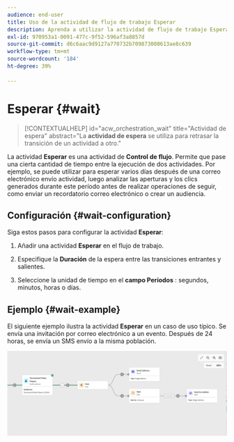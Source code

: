 ```yaml
---
audience: end-user
title: Uso de la actividad de flujo de trabajo Esperar
description: Aprenda a utilizar la actividad de flujo de trabajo Esperar
exl-id: 970953a1-0091-477c-9f52-596af3a8857d
source-git-commit: d6c6aac9d9127a770732b709873008613ae8c639
workflow-type: tm+mt
source-wordcount: '184'
ht-degree: 39%

---
```


# Esperar {#wait}

>[!CONTEXTUALHELP]
>id="acw_orchestration_wait"
>title="Actividad de espera"
>abstract="La **actividad de espera** se utiliza para retrasar la transición de un actividad a otro."

La actividad **Esperar** es una actividad de **Control de flujo**. Permite que pase una cierta cantidad de tiempo entre la ejecución de dos actividades. Por ejemplo, se puede utilizar para esperar varios días después de una correo electrónico envío actividad, luego analizar las aperturas y los clics generados durante este período antes de realizar operaciones de seguir, como enviar un recordatorio correo electrónico o crear un audiencia.

## Configuración {#wait-configuration}

Siga estos pasos para configurar la actividad **Esperar**:

1. Añadir una actividad **Esperar** en el flujo de trabajo.

1. Especifique la **Duración** de la espera entre las transiciones entrantes y salientes.

1. Seleccione la unidad de tiempo en el **campo Períodos** : segundos, minutos, horas o días.

## Ejemplo {#wait-example}

El siguiente ejemplo ilustra la actividad **Esperar** en un caso de uso típico. Se envía una invitación por correo electrónico a un evento. Después de 24 horas, se envía un SMS envío a la misma población.

![Ejemplo de una flujo de trabajo que utiliza el actividad de espera para enviar un SMS 24 horas después de una invitación correo electrónico.](../assets/workflow-wait-example.png)